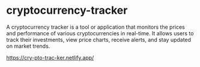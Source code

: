 # cryptocurrency-tracker
 A cryptocurrency tracker is a tool or application that monitors the prices and performance of various cryptocurrencies in real-time. It allows users to track their investments, view price charts, receive alerts, and stay updated on market trends.


https://cry-pto-trac-ker.netlify.app/
